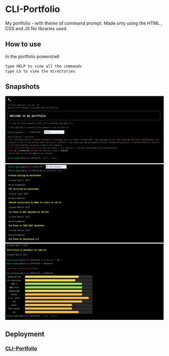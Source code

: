 # CLI-Portfolio
My portfolio - with theme of command prompt.
Made only using the HTML , CSS and JS 
No libraries used.
## How to use

In the portfolio powershell
```
type HELP to view all the commands
type LS to view the directories
```
## Snapshots

![Bio](https://github.com/UtkarshA135/cmd-port/blob/main/Saved%20Pictures/bio.png)
![Cert](https://github.com/UtkarshA135/cmd-port/blob/main/Saved%20Pictures/cert.png)
![Skills](https://github.com/UtkarshA135/cmd-port/blob/main/Saved%20Pictures/skills.png)


## Deployment

### [CLI-Portfolio](https://utkarsha135.github.io/cmd-port/)
